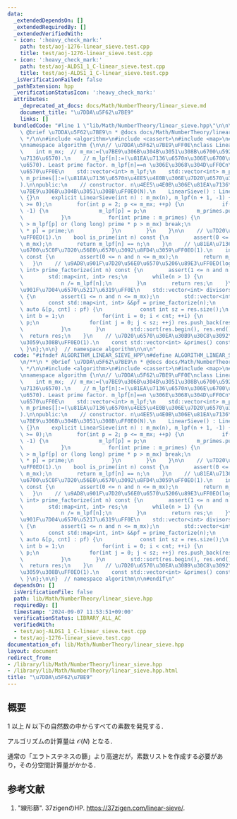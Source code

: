 ```yaml
---
data:
  _extendedDependsOn: []
  _extendedRequiredBy: []
  _extendedVerifiedWith:
  - icon: ':heavy_check_mark:'
    path: test/aoj-1276-linear_sieve.test.cpp
    title: test/aoj-1276-linear_sieve.test.cpp
  - icon: ':heavy_check_mark:'
    path: test/aoj-ALDS1_1_C-linear_sieve.test.cpp
    title: test/aoj-ALDS1_1_C-linear_sieve.test.cpp
  _isVerificationFailed: false
  _pathExtension: hpp
  _verificationStatusIcon: ':heavy_check_mark:'
  attributes:
    _deprecated_at_docs: docs/Math/NumberTheory/linear_sieve.md
    document_title: "\u7DDA\u5F62\u7BE9"
    links: []
  bundledCode: "#line 1 \"lib/Math/NumberTheory/linear_sieve.hpp\"\n\n\n\n/**\n *\
    \ @brief \u7DDA\u5F62\u7BE9\n * @docs docs/Math/NumberTheory/linear_sieve.md\n\
    \ */\n\n#include <algorithm>\n#include <cassert>\n#include <map>\n#include <vector>\n\
    \nnamespace algorithm {\n\n// \u7DDA\u5F62\u7BE9\uFF0E\nclass LinearSieve {\n\
    \    int m_mx;  // m_mx:=(\u7BE9\u306B\u304B\u3051\u308B\u6700\u5927\u306E\u81EA\
    \u7136\u6570).\n    // m_lpf[n]:=(\u81EA\u7136\u6570n\u306E\u6700\u5C0F\u7D20\u56E0\
    \u6570). Least prime factor. m_lpf[n]==n \u306E\u3068\u304D\uFF0Cn\u306F\u7D20\
    \u6570\uFF0E\n    std::vector<int> m_lpf;\n    std::vector<int> m_primes;  //\
    \ m_primes[]:=(\u81EA\u7136\u6570n\u4EE5\u4E0B\u306E\u7D20\u6570\u30EA\u30B9\u30C8\
    ).\n\npublic:\n    // constructor. n\u4EE5\u4E0B\u306E\u81EA\u7136\u6570\u3092\
    \u7BE9\u306B\u304B\u3051\u308B\uFF0EO(N).\n    LinearSieve() : LinearSieve(51e4)\
    \ {}\n    explicit LinearSieve(int n) : m_mx(n), m_lpf(n + 1, -1) {\n        assert(n\
    \ >= 0);\n        for(int p = 2; p <= m_mx; ++p) {\n            if(m_lpf[p] ==\
    \ -1) {\n                m_lpf[p] = p;\n                m_primes.push_back(p);\n\
    \            }\n            for(int prime : m_primes) {\n                if(prime\
    \ > m_lpf[p] or (long long) prime * p > m_mx) break;\n                m_lpf[prime\
    \ * p] = prime;\n            }\n        }\n    }\n\n    // \u7D20\u6570\u5224\u5B9A\
    \uFF0EO(1).\n    bool is_prime(int n) const {\n        assert(0 <= n and n <=\
    \ m_mx);\n        return m_lpf[n] == n;\n    }\n    // \u81EA\u7136\u6570n\u306E\
    \u6700\u5C0F\u7D20\u56E0\u6570\u3092\u8FD4\u3059\uFF0EO(1).\n    int lpf(int n)\
    \ const {\n        assert(0 <= n and n <= m_mx);\n        return m_lpf[n];\n \
    \   }\n    // \u9AD8\u901F\u7D20\u56E0\u6570\u5206\u89E3\uFF0EO(logN).\n    std::map<int,\
    \ int> prime_factorize(int n) const {\n        assert(1 <= n and n <= m_mx);\n\
    \        std::map<int, int> res;\n        while(n > 1) {\n            res[m_lpf[n]]++;\n\
    \            n /= m_lpf[n];\n        }\n        return res;\n    }\n    // \u9AD8\
    \u901F\u7D04\u6570\u5217\u6319\uFF0E\n    std::vector<int> divisors(int n) const\
    \ {\n        assert(1 <= n and n <= m_mx);\n        std::vector<int> res({1});\n\
    \        const std::map<int, int> &&pf = prime_factorize(n);\n        for(const\
    \ auto &[p, cnt] : pf) {\n            const int sz = res.size();\n           \
    \ int b = 1;\n            for(int i = 0; i < cnt; ++i) {\n                b *=\
    \ p;\n                for(int j = 0; j < sz; ++j) res.push_back(res[j] * b);\n\
    \            }\n        }\n        std::sort(res.begin(), res.end());\n      \
    \  return res;\n    }\n    // \u7D20\u6570\u30EA\u30B9\u30C8\u3092\u53C2\u7167\
    \u3059\u308B\uFF0EO(1).\n    const std::vector<int> &primes() const { return m_primes;\
    \ }\n};\n\n}  // namespace algorithm\n\n\n"
  code: "#ifndef ALGORITHM_LINEAR_SIEVE_HPP\n#define ALGORITHM_LINEAR_SIEVE_HPP 1\n\
    \n/**\n * @brief \u7DDA\u5F62\u7BE9\n * @docs docs/Math/NumberTheory/linear_sieve.md\n\
    \ */\n\n#include <algorithm>\n#include <cassert>\n#include <map>\n#include <vector>\n\
    \nnamespace algorithm {\n\n// \u7DDA\u5F62\u7BE9\uFF0E\nclass LinearSieve {\n\
    \    int m_mx;  // m_mx:=(\u7BE9\u306B\u304B\u3051\u308B\u6700\u5927\u306E\u81EA\
    \u7136\u6570).\n    // m_lpf[n]:=(\u81EA\u7136\u6570n\u306E\u6700\u5C0F\u7D20\u56E0\
    \u6570). Least prime factor. m_lpf[n]==n \u306E\u3068\u304D\uFF0Cn\u306F\u7D20\
    \u6570\uFF0E\n    std::vector<int> m_lpf;\n    std::vector<int> m_primes;  //\
    \ m_primes[]:=(\u81EA\u7136\u6570n\u4EE5\u4E0B\u306E\u7D20\u6570\u30EA\u30B9\u30C8\
    ).\n\npublic:\n    // constructor. n\u4EE5\u4E0B\u306E\u81EA\u7136\u6570\u3092\
    \u7BE9\u306B\u304B\u3051\u308B\uFF0EO(N).\n    LinearSieve() : LinearSieve(51e4)\
    \ {}\n    explicit LinearSieve(int n) : m_mx(n), m_lpf(n + 1, -1) {\n        assert(n\
    \ >= 0);\n        for(int p = 2; p <= m_mx; ++p) {\n            if(m_lpf[p] ==\
    \ -1) {\n                m_lpf[p] = p;\n                m_primes.push_back(p);\n\
    \            }\n            for(int prime : m_primes) {\n                if(prime\
    \ > m_lpf[p] or (long long) prime * p > m_mx) break;\n                m_lpf[prime\
    \ * p] = prime;\n            }\n        }\n    }\n\n    // \u7D20\u6570\u5224\u5B9A\
    \uFF0EO(1).\n    bool is_prime(int n) const {\n        assert(0 <= n and n <=\
    \ m_mx);\n        return m_lpf[n] == n;\n    }\n    // \u81EA\u7136\u6570n\u306E\
    \u6700\u5C0F\u7D20\u56E0\u6570\u3092\u8FD4\u3059\uFF0EO(1).\n    int lpf(int n)\
    \ const {\n        assert(0 <= n and n <= m_mx);\n        return m_lpf[n];\n \
    \   }\n    // \u9AD8\u901F\u7D20\u56E0\u6570\u5206\u89E3\uFF0EO(logN).\n    std::map<int,\
    \ int> prime_factorize(int n) const {\n        assert(1 <= n and n <= m_mx);\n\
    \        std::map<int, int> res;\n        while(n > 1) {\n            res[m_lpf[n]]++;\n\
    \            n /= m_lpf[n];\n        }\n        return res;\n    }\n    // \u9AD8\
    \u901F\u7D04\u6570\u5217\u6319\uFF0E\n    std::vector<int> divisors(int n) const\
    \ {\n        assert(1 <= n and n <= m_mx);\n        std::vector<int> res({1});\n\
    \        const std::map<int, int> &&pf = prime_factorize(n);\n        for(const\
    \ auto &[p, cnt] : pf) {\n            const int sz = res.size();\n           \
    \ int b = 1;\n            for(int i = 0; i < cnt; ++i) {\n                b *=\
    \ p;\n                for(int j = 0; j < sz; ++j) res.push_back(res[j] * b);\n\
    \            }\n        }\n        std::sort(res.begin(), res.end());\n      \
    \  return res;\n    }\n    // \u7D20\u6570\u30EA\u30B9\u30C8\u3092\u53C2\u7167\
    \u3059\u308B\uFF0EO(1).\n    const std::vector<int> &primes() const { return m_primes;\
    \ }\n};\n\n}  // namespace algorithm\n\n#endif\n"
  dependsOn: []
  isVerificationFile: false
  path: lib/Math/NumberTheory/linear_sieve.hpp
  requiredBy: []
  timestamp: '2024-09-07 11:53:51+09:00'
  verificationStatus: LIBRARY_ALL_AC
  verifiedWith:
  - test/aoj-ALDS1_1_C-linear_sieve.test.cpp
  - test/aoj-1276-linear_sieve.test.cpp
documentation_of: lib/Math/NumberTheory/linear_sieve.hpp
layout: document
redirect_from:
- /library/lib/Math/NumberTheory/linear_sieve.hpp
- /library/lib/Math/NumberTheory/linear_sieve.hpp.html
title: "\u7DDA\u5F62\u7BE9"
---
```

## 概要

$1$ 以上 $N$ 以下の自然数の中からすべての素数を発見する．

アルゴリズムの計算量は $\mathcal{O}(N)$ となる．

通常の「エラトステネスの篩」より高速だが，素数リストを作成する必要があり，その分空間計算量がかかる．


## 参考文献

1. "線形篩". 37zigenのHP. <https://37zigen.com/linear-sieve/>.
